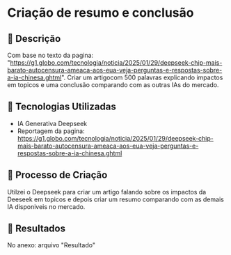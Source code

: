 # Criação de resumo e conclusão

## 📒 Descrição
Com base no texto da pagina: "https://g1.globo.com/tecnologia/noticia/2025/01/29/deepseek-chip-mais-barato-autocensura-ameaca-aos-eua-veja-perguntas-e-respostas-sobre-a-ia-chinesa.ghtml". Criar um artigocom 500 palavras explicando impactos em topicos e uma conclusão comparando com as outras IAs do mercado.

## 🤖 Tecnologias Utilizadas
- IA Generativa Deepseek
- Reportagem da pagina: https://g1.globo.com/tecnologia/noticia/2025/01/29/deepseek-chip-mais-barato-autocensura-ameaca-aos-eua-veja-perguntas-e-respostas-sobre-a-ia-chinesa.ghtml

## 🧐 Processo de Criação
Utilzei o Deepseek para criar um artigo falando sobre os impactos da Deeseek em topicos e depois criar um resumo comparando com as demais IA disponiveis no mercado.

## 🚀 Resultados

No anexo: arquivo "Resultado"
